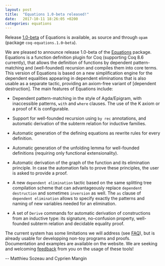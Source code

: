 ```yaml
---
layout: post
title:  "Equations 1.0-beta released!"
date:   2017-10-11 18:26:05 +0200
categories: equations
---
```


Release [1.0-beta][release] of Equations is available, as source and
through `opam` (package `coq-equations.1.0~beta`).

  We are pleased to announce release 1.0-beta of the [Equations][www]
package. Equations is a function definition plugin for Coq (supporting
Coq 8.6 currently), that allows the definition of functions by
dependent pattern-matching and (well-founded) recursion and compiles
them into core terms. This version of Equations is based on a new
simplification engine for the dependent equalities appearing in dependent
eliminations that is also usable as a separate tactic, providing an
axiom-free variant of [dependent destruction].  The main features of
Equations include:

  - Dependent pattern-matching in the style of Agda/Epigram, with
    inaccessible patterns, `with` and `where` clauses.  The use of the K
    axiom or a proof of K is configurable.

  - Support for well-founded recursion using `by rec` annotations, and
    automatic derivation of the subterm relation for inductive families.
  
  - Automatic generation of the defining equations as rewrite rules for
    every definition.
  
  - Automatic generation of the unfolding lemma for well-founded
    definitions (requiring only functional extensionality).
  
  - Automatic derivation of the graph of the function and its
    elimination principle.  In case the automation fails to prove these
    principles, the user is asked to provide a proof.
  
  - A new `dependent elimination` tactic based on the same splitting
    tree compilation scheme that can advantageously replace `dependent
    destruction` and sometimes `inversion` as well. The `as` clause of
    `dependent elimination` allows to specify exactly the patterns and
    naming of new variables needed for an elimination.
  
  - A set of `Derive` commands for automatic derivation of constructions
    from an inductive type: its signature, no-confusion property,
    well-founded subterm relation and decidable equality proof.

The current system has some limitations we will address (see
[FAQ][faq]), but is already usable for developping non-toy programs and
proofs. Documentation and examples are available on the website.
We are seeking and welcoming [feedback][issues] from you on the
usage of these tools!

[release]: https://github.com/mattam82/Coq-Equations/releases/tag/v1.0-beta
[www]: http://mattam82.github.io/Coq-Equations
[faq]: http://mattam82.github.io/Coq-Equations/FAQ
[issues]: http://github.com/mattam82/Coq-Equations/issues

-- Matthieu Sozeau and Cyprien Mangin
